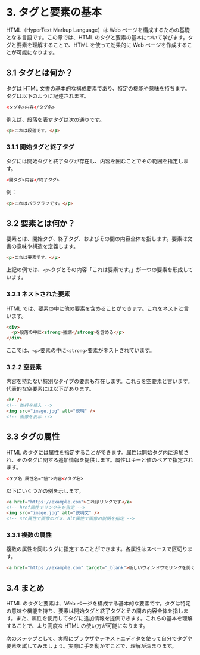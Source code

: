 # 3. タグと要素の基本

HTML（HyperText Markup Language）は Web ページを構成するための基礎となる言語です。この章では、HTML のタグと要素の基本について学びます。タグと要素を理解することで、HTML を使って効果的に Web ページを作成することが可能になります。

## 3.1 タグとは何か？

タグは HTML 文書の基本的な構成要素であり、特定の機能や意味を持ちます。タグは以下のように記述されます。

```html
<タグ名>内容</タグ名>
```

例えば、段落を表すタグは次の通りです。

```html
<p>これは段落です。</p>
```

### 3.1.1 開始タグと終了タグ

タグには開始タグと終了タグが存在し、内容を囲むことでその範囲を指定します。

```html
<開タグ>内容</終了タグ>
```

例：

```html
<p>これはパラグラフです。</p>
```

## 3.2 要素とは何か？

要素とは、開始タグ、終了タグ、およびその間の内容全体を指します。要素は文書の意味や構造を定義します。

```html
<p>これは要素です。</p>
```

上記の例では、`<p>`タグとその内容「これは要素です。」が一つの要素を形成しています。

### 3.2.1 ネストされた要素

HTML では、要素の中に他の要素を含めることができます。これをネストと言います。

```html
<div>
  <p>段落の中に<strong>強調</strong>を含める</p>
</div>
```

ここでは、`<p>`要素の中に`<strong>`要素がネストされています。

### 3.2.2 空要素

内容を持たない特別なタイプの要素も存在します。これらを空要素と言います。代表的な空要素には以下があります。

```html
<br />
<!-- 改行を挿入 -->
<img src="image.jpg" alt="説明" />
<!-- 画像を表示 -->
```

## 3.3 タグの属性

HTML のタグには属性を指定することができます。属性は開始タグ内に追加され、そのタグに関する追加情報を提供します。属性はキーと値のペアで指定されます。

```html
<タグ名 属性名="値">内容</タグ名>
```

以下にいくつかの例を示します。

```html
<a href="https://example.com">これはリンクです</a>
<!-- href属性でリンク先を指定 -->
<img src="image.jpg" alt="説明文" />
<!-- src属性で画像のパス、alt属性で画像の説明を指定 -->
```

### 3.3.1 複数の属性

複数の属性を同じタグに指定することができます。各属性はスペースで区切ります。

```html
<a href="https://example.com" target="_blank">新しいウィンドウでリンクを開く</a>
```

## 3.4 まとめ

HTML のタグと要素は、Web ページを構成する基本的な要素です。タグは特定の意味や機能を持ち、要素は開始タグと終了タグとその間の内容全体を指します。また、属性を使用してタグに追加情報を提供できます。これらの基本を理解することで、より高度な HTML の使い方が可能になります。

次のステップとして、実際にブラウザやテキストエディタを使って自分でタグや要素を試してみましょう。実際に手を動かすことで、理解が深まります。
